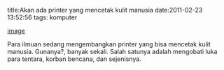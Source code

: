 title:Akan ada printer yang mencetak kulit manusia
date:2011-02-23 13:52:56
tags: komputer

[image](http://i2.cdn.turner.com/cnn/2011/TECH/innovation/02/19/bioprinting.wounded.soldiers/t1larg.bioprinting.wounded.soldiers.jpg)

Para ilmuan sedang mengembangkan printer yang bisa mencetak kulit manusia. Gunanya?, banyak sekali. Salah satunya adalah mengobati luka para tentara, korban bencana, dan sejenisnya.
